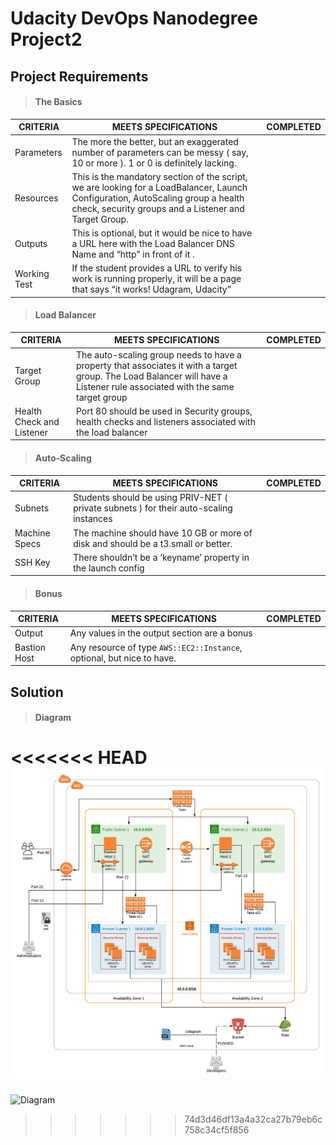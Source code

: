 # Udacity DevOps Nanodegree Project2

## Project Requirements

> #### The Basics

|CRITERIA|MEETS SPECIFICATIONS|COMPLETED|
|---|---|---|
|Parameters| The more the better, but an exaggerated number of parameters can be messy ( say, 10 or more ). 1 or 0 is definitely lacking.|
|Resources|This is the mandatory section of the script, we are looking for a LoadBalancer, Launch Configuration, AutoScaling group a health check, security groups and a Listener and Target Group.||
|Outputs|This is optional, but it would be nice to have a URL here with the Load Balancer DNS Name and “http” in front of it .||
|Working Test|If the student provides a URL to verify his work is running properly, it will be a page that says “it works! Udagram, Udacity”||

> #### Load Balancer

|CRITERIA|MEETS SPECIFICATIONS|COMPLETED|
|---|---|---|
|Target Group|The auto-scaling group needs to have a property that associates it with a target group. The Load Balancer will have a Listener rule associated with the same target group||
|Health Check and Listener|Port 80 should be used in Security groups, health checks and listeners associated with the load balancer||

> #### Auto-Scaling

|CRITERIA|MEETS SPECIFICATIONS|COMPLETED|
|---|---|---|
|Subnets|Students should be using PRIV-NET ( private subnets ) for their auto-scaling instances||
|Machine Specs|The machine should have 10 GB or more of disk and should be a t3.small or better.||
|SSH Key|There shouldn’t be a ‘keyname’ property in the launch config||

> #### Bonus

|CRITERIA|MEETS SPECIFICATIONS|COMPLETED|
|---|---|---|
|Output|Any values in the output section are a bonus||
|Bastion Host|Any resource of type `AWS::EC2::Instance`, optional, but nice to have.|

## Solution

> #### Diagram

<<<<<<< HEAD
![Diagram](/docs/Project_2_Udacity_CDE_nanodegree.png)
=======
![Diagram](/docs/Project_#2_Udacity_CDE_nanodegree.png)
>>>>>>> 74d3d46df13a4a32ca27b79eb6c758c34cf5f856
